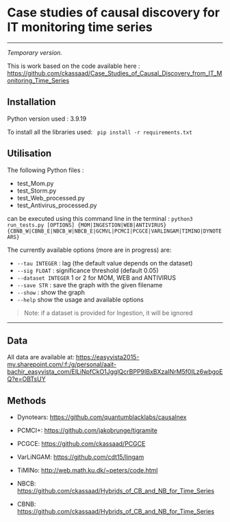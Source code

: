# Case studies of causal discovery for IT monitoring time series
____________________________________________________________________

*Temporary version.*

This is work based on the code available here :  https://github.com/ckassaad/Case_Studies_of_Causal_Discovery_from_IT_Monitoring_Time_Series

## Installation
Python version used : 3.9.19

To install all the libraries used: 
``` pip install -r requirements.txt```

## Utilisation

The following Python files  : 
- test_Mom.py
- test_Storm.py
- test_Web_processed.py
- test_Antivirus_processed.py

can be executed using this command line in the terminal : 
```python3 run_tests.py [OPTIONS] {MOM|INGESTION|WEB|ANTIVIRUS} {CBNB_W|CBNB_E|NBCB_W|NBCB_E|GCMVL|PCMCI|PCGCE|VARLINGAM|TIMINO|DYNOTEARS}```

The currently available options (more are in progress) are:
- ```--tau INTEGER``` : lag (the default value depends on the dataset)
- ```--sig FLOAT```  :  significance threshold (default 0.05)
- ```--dataset INTEGER```  1 or 2 for MOM, WEB and ANTIVIRUS
- ```--save STR``` : save the graph with the given filename
- ```--show``` : show the graph
- ```--help```   show the usage and available options

> Note: if a dataset is provided for Ingestion, it will be ignored

____________________________________________
## Data

All data are available at: https://easyvista2015-my.sharepoint.com/:f:/g/personal/aait-bachir_easyvista_com/ElLiNpfCkO1JgglQcrBPP9IBxBXzaINrM5f0ILz6wbgoEQ?e=OBTsUY


## Methods

* Dynotears: https://github.com/quantumblacklabs/causalnex

* PCMCI+: https://github.com/jakobrunge/tigramite

* PCGCE: https://github.com/ckassaad/PCGCE

* VarLiNGAM: https://github.com/cdt15/lingam

* TiMINo: http://web.math.ku.dk/~peters/code.html

* NBCB: https://github.com/ckassaad/Hybrids_of_CB_and_NB_for_Time_Series

* CBNB: https://github.com/ckassaad/Hybrids_of_CB_and_NB_for_Time_Series
